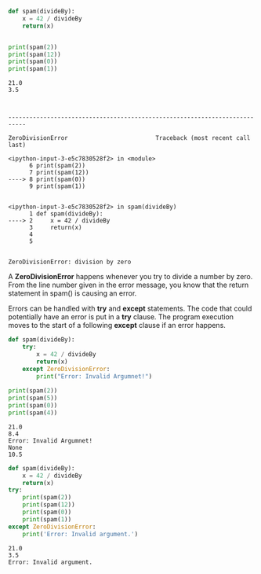 ```python
def spam(divideBy):
    x = 42 / divideBy
    return(x)


print(spam(2))
print(spam(12))
print(spam(0))
print(spam(1))
```

    21.0
    3.5
    


    ---------------------------------------------------------------------------

    ZeroDivisionError                         Traceback (most recent call last)

    <ipython-input-3-e5c7830528f2> in <module>
          6 print(spam(2))
          7 print(spam(12))
    ----> 8 print(spam(0))
          9 print(spam(1))
    

    <ipython-input-3-e5c7830528f2> in spam(divideBy)
          1 def spam(divideBy):
    ----> 2     x = 42 / divideBy
          3     return(x)
          4 
          5 
    

    ZeroDivisionError: division by zero


A **ZeroDivisionError** happens whenever you try to divide a number by zero. From the line number given in the error message, you know that the return statement in spam() is causing an error.

Errors can be handled with **try** and **except** statements. The code that could potentially have an error is put in a **try** clause. The program execution moves to the start of a following **except** clause if an error happens.


```python
def spam(divideBy):
    try:
        x = 42 / divideBy
        return(x)
    except ZeroDivisionError:
        print("Error: Invalid Argumnet!")
        
print(spam(2))
print(spam(5))
print(spam(0))
print(spam(4))
```

    21.0
    8.4
    Error: Invalid Argumnet!
    None
    10.5
    


```python
def spam(divideBy):
    x = 42 / divideBy
    return(x)
try:
    print(spam(2))
    print(spam(12))
    print(spam(0))
    print(spam(1))
except ZeroDivisionError:
    print('Error: Invalid argument.')
```

    21.0
    3.5
    Error: Invalid argument.
    


```python

```
